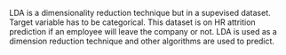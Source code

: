 LDA is a dimensionality reduction technique but in a supevised dataset. Target variable has to be categorical.
This dataset is on HR attrition prediction if an employee will leave the company or not. LDA is used as a dimension reduction technique and other algorithms are used to predict.
